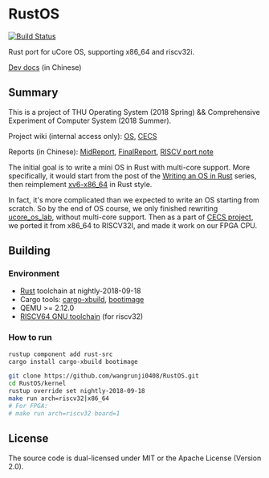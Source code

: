 # RustOS

[![Build Status](https://travis-ci.org/wangrunji0408/RustOS.svg?branch=master)](https://travis-ci.org/wangrunji0408/RustOS)

Rust port for uCore OS, supporting x86_64 and riscv32i.

[Dev docs](https://rucore.gitbook.io/rust-os-docs/) (in Chinese)

## Summary

This is a project of THU Operating System (2018 Spring) && Comprehensive Experiment of Computer System (2018 Summer).

Project wiki (internal access only): [OS](http://os.cs.tsinghua.edu.cn/oscourse/OS2018spring/projects/g11), [CECS](http://os.cs.tsinghua.edu.cn/oscourse/csproject2018/group05)

Reports (in Chinese): [MidReport](./docs/MidReport.md), [FinalReport](./docs/FinalReport.md), [RISCV port note](./docs/RISCV.md)



The initial goal is to write a mini OS in Rust with multi-core support. More specifically, it would start from the post of the [Writing an OS in Rust](http://os.phil-opp.com) series, then reimplement [xv6-x86_64](https://github.com/jserv/xv6-x86_64) in Rust style.

In fact, it's more complicated than we expected to write an OS starting from scratch. So by the end of OS course, we only finished rewriting [ucore_os_lab](https://github.com/chyyuu/ucore_os_lab), without multi-core support. Then as a part of [CECS project](https://github.com/riscv-and-rust-and-decaf), we ported it from x86_64 to RISCV32I, and made it work on our FPGA CPU.

## Building

### Environment

* [Rust](https://www.rust-lang.org) toolchain at nightly-2018-09-18
* Cargo tools: [cargo-xbuild](https://github.com/rust-osdev/cargo-xbuild), [bootimage](https://github.com/rust-osdev/bootimage)
* QEMU >= 2.12.0
* [RISCV64 GNU toolchain](https://www.sifive.com/products/tools/) (for riscv32)

### How to run

```bash
rustup component add rust-src
cargo install cargo-xbuild bootimage
```

```bash
git clone https://github.com/wangrunji0408/RustOS.git
cd RustOS/kernel
rustup override set nightly-2018-09-18
make run arch=riscv32|x86_64
# For FPGA: 
# make run arch=riscv32 board=1
```

## License

The source code is dual-licensed under MIT or the Apache License (Version 2.0).
